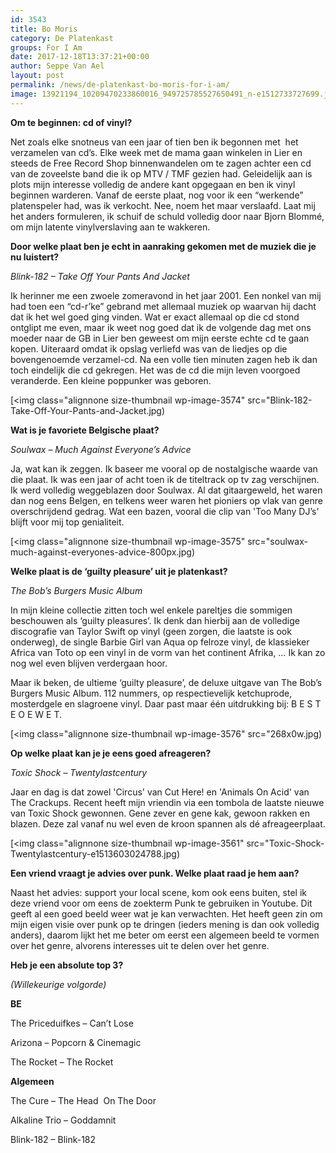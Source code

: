 ```yaml
---
id: 3543
title: Bo Moris 
category: De Platenkast
groups: For I Am
date: 2017-12-18T13:37:21+00:00
author: Seppe Van Ael
layout: post
permalink: /news/de-platenkast-bo-moris-for-i-am/
image: 13921194_10209470233860016_949725785527650491_n-e1512733727699.jpg
---
```

**Om te beginnen: cd of vinyl?**

Net zoals elke snotneus van een jaar of tien ben ik begonnen met  het verzamelen van cd’s. Elke week met de mama gaan winkelen in Lier en steeds de Free Record Shop binnenwandelen om te zagen achter een cd van de zoveelste band die ik op MTV / TMF gezien had. Geleidelijk aan is plots mijn interesse volledig de andere kant opgegaan en ben ik vinyl beginnen warderen. Vanaf de eerste plaat, nog voor ik een “werkende” platenspeler had, was ik verkocht. Nee, noem het maar verslaafd. Laat mij het anders formuleren, ik schuif de schuld volledig door naar Bjorn Blommé, om mijn latente vinylverslaving aan te wakkeren.

**Door welke plaat ben je echt in aanraking gekomen met de muziek die je nu luistert?**

_Blink-182 – Take Off Your Pants And Jacket_

Ik herinner me een zwoele zomeravond in het jaar 2001. Een nonkel van mij had toen een “cd-r’ke” gebrand met allemaal muziek op waarvan hij dacht dat ik het wel goed ging vinden. Wat er exact allemaal op die cd stond ontglipt me even, maar ik weet nog goed dat ik de volgende dag met ons moeder naar de GB in Lier ben geweest om mijn eerste echte cd te gaan kopen. Uiteraard omdat ik opslag verliefd was van de liedjes op die bovengenoemde verzamel-cd. Na een volle tien minuten zagen heb ik dan toch eindelijk die cd gekregen. Het was de cd die mijn leven voorgoed veranderde. Een kleine poppunker was geboren.

[<img class="alignnone size-thumbnail wp-image-3574" src="Blink-182-Take-Off-Your-Pants-and-Jacket.jpg)

**Wat is je favoriete Belgische plaat?**

_Soulwax – Much Against Everyone’s Advice_

Ja, wat kan ik zeggen. Ik baseer me vooral op de nostalgische waarde van die plaat. Ik was een jaar of acht toen ik de titeltrack op tv zag verschijnen. Ik werd volledig weggeblazen door Soulwax. Al dat gitaargeweld, het waren dan nog eens Belgen, en telkens weer waren het pioniers op vlak van genre overschrijdend gedrag. Wat een bazen, vooral die clip van 'Too Many DJ’s' blijft voor mij top genialiteit.

[<img class="alignnone size-thumbnail wp-image-3575" src="soulwax-much-against-everyones-advice-800px.jpg)

**Welke plaat is de ‘guilty pleasure’ uit je platenkast?**

_The Bob’s Burgers Music Album_

In mijn kleine collectie zitten toch wel enkele pareltjes die sommigen beschouwen als ‘guilty pleasures’. Ik denk dan hierbij aan de volledige discografie van Taylor Swift op vinyl (geen zorgen, die laatste is ook onderweg), de single Barbie Girl van Aqua op felroze vinyl, de klassieker Africa van Toto op een vinyl in de vorm van het continent Afrika, … Ik kan zo nog wel even blijven verdergaan hoor.

Maar ik beken, de ultieme ‘guilty pleasure’, de deluxe uitgave van The Bob’s Burgers Music Album. 112 nummers, op respectievelijk ketchuprode, mosterdgele en slagroene vinyl. Daar past maar één uitdrukking bij: B E S T E O E W E T.

[<img class="alignnone size-thumbnail wp-image-3576" src="268x0w.jpg)

**Op welke plaat kan je je eens goed afreageren?**

_Toxic Shock – Twentylastcentury_

Jaar en dag is dat zowel 'Circus' van Cut Here! en 'Animals On Acid' van The Crackups. Recent heeft mijn vriendin via een tombola de laatste nieuwe van Toxic Shock gewonnen. Gene zever en gene kak, gewoon rakken en blazen. Deze zal vanaf nu wel even de kroon spannen als dé afreageerplaat.

[<img class="alignnone size-thumbnail wp-image-3561" src="Toxic-Shock-Twentylastcentury-e1513603024788.jpg)

**Een vriend vraagt je advies over punk. Welke plaat raad je hem aan?**

Naast het advies: support your local scene, kom ook eens buiten, stel ik deze vriend voor om eens de zoekterm Punk te gebruiken in Youtube. Dit geeft al een goed beeld weer wat je kan verwachten. Het heeft geen zin om mijn eigen visie over punk op te dringen (ieders mening is dan ook volledig anders), daarom lijkt het me beter om eerst een algemeen beeld te vormen over het genre, alvorens interesses uit te delen over het genre.

**Heb je een absolute top 3?**

_(Willekeurige volgorde)_

**BE**

The Priceduifkes – Can’t Lose

Arizona – Popcorn & Cinemagic

The Rocket – The Rocket

**Algemeen**

The Cure – The Head  On The Door

Alkaline Trio – Goddamnit

Blink-182 – Blink-182